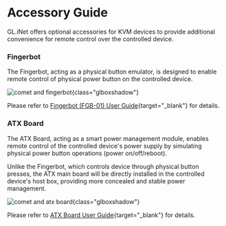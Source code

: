 # Accessory Guide

GL.iNet offers optional accessories for KVM devices to provide additional convenience for remote control over the controlled device.

### Fingerbot

The Fingerbot, acting as a physical button emulator, is designed to enable remote control of physical power button on the controlled device. 

![comet and fingerbot](https://static.gl-inet.com/docs/kvm/user_guide/gl-rm1/rm1_and_fingerbot.jpg){class="glboxshadow"}

Please refer to [Fingerbot (FGB-01) User Guide](../gl-fgb-01/index.md){target="_blank"} for details.

### ATX Board

The ATX Board, acting as a smart power management module, enables remote control of the controlled device's power supply by simulating physical power button operations (power on/off/reboot). 

Unlike the Fingerbot, which controls device through physical button presses, the ATX main board will be directly installed in the controlled device's host box, providing more concealed and stable power management.

![comet and atx board](https://static.gl-inet.com/docs/kvm/user_guide/gl-rm1/rm1-and-atx-board.jpg){class="glboxshadow"}

Please refer to [ATX Board User Guide](../gl-atx-board/index.md){target="_blank"} for details.
